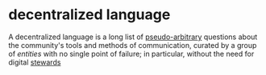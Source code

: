 decentralized language
=====

A decentralized language is a long list of [pseudo-arbitrary](pseudoAbitrary.md) questions about the community's tools and methods of communication, curated by a group of *entities* with no single point of failure; in particular, without the need for digital [stewards](steward.md)
